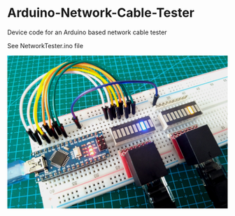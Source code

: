 # Arduino-Network-Cable-Tester
Device code for an Arduino based network cable tester

See NetworkTester.ino file

<img src="https://github.com/jlobeiras/Arduino-Network-Cable-Tester/blob/main/img/ET4_VIEW.jpg" width="600">
